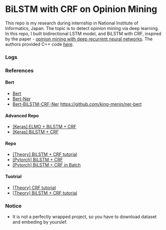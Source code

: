 # BiLSTM with CRF on Opinion Mining

This repo is my research during internship in National Institute of Informatics, Japan. The topic is to detect opinion mining via deep learning. In this repo, I built bidirectional LSTM model, and BiLSTM with CRF, inspired by the paper - [opinion mining with deep recurrent neural networks](http://www.cs.cornell.edu/~oirsoy/drnt.htm). The authors provided C++ code [here](https://github.com/oir/deep-recurrent).

### Logs


### References

#### Bert
* [Bert](https://github.com/huggingface/pytorch-pretrained-BERT)
* [Bert-Ner](https://github.com/kyzhouhzau/BERT-NER)
* [Bert-BiLSTM-CRF-Ner](https://github.com/macanv/BERT-BiLSTM-CRF-NER)
https://github.com/king-menin/ner-bert


#### Advanced Repo
* [[Keras] ELMO + BiLSTM + CRF](https://github.com/UKPLab/elmo-bilstm-cnn-crf)
* [[Keras] BiLSTM + CRF](https://github.com/UKPLab/emnlp2017-bilstm-cnn-crf)


#### Repo
* [[Theory] BiLSTM + CRF tutorial](https://github.com/createmomo/CRF-Layer-on-the-Top-of-BiLSTM)
* [[Pytorch] BiLSTM + CRF](https://github.com/pytorch/tutorials/blob/master/beginner_source/nlp/advanced_tutorial.py)
* [[Pytorch] BiLSTM + CRF in Batch](https://github.com/threelittlemonkeys/lstm-crf-pytorch)


#### Tuotrial
* [[Theory] CRF tutorial](www.cs.columbia.edu/~mcollins/crf.pdf)
* [[Theory] BiLSTM + CRF tutorial](https://github.com/createmomo/CRF-Layer-on-the-Top-of-BiLSTM)


### Notice

* It is not a perfectly wrapped project, so you have to download dataset and embeding by yourslef.